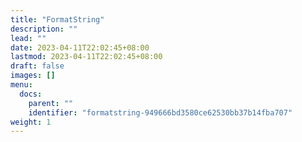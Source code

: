 ```yaml
---
title: "FormatString"
description: ""
lead: ""
date: 2023-04-11T22:02:45+08:00
lastmod: 2023-04-11T22:02:45+08:00
draft: false
images: []
menu:
  docs:
    parent: ""
    identifier: "formatstring-949666bd3580ce62530bb37b14fba707"
weight: 1
---
```

